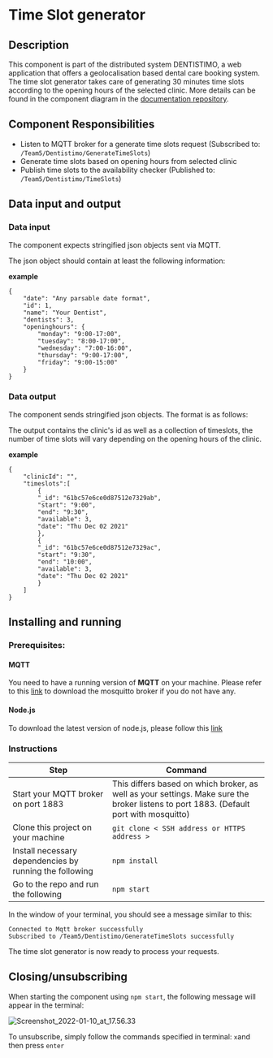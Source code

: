 # Time Slot generator

## Description

This component is part of the distributed system DENTISTIMO, a web application that offers a geolocalisation based dental care booking system.
The time slot generator takes care of generating 30 minutes time slots according to the opening hours of the selected clinic. More details can be found in the component diagram in the [documentation repository](https://git.chalmers.se/courses/dit355/test-teams-formation/team-5/team-4-project). 

## Component Responsibilities

- Listen to MQTT broker for a generate time slots request (Subscribed to: `/Team5/Dentistimo/GenerateTimeSlots`)
- Generate time slots based on opening hours from selected clinic
- Publish time slots to the availability checker (Published to: `/Team5/Dentistimo/TimeSlots`)

## Data input and output
### Data input

The component expects stringified json objects sent via MQTT. 

The json object should contain at least the following information: 

<b>example</b>

    { 
        "date": "Any parsable date format",
        "id": 1,
        "name": "Your Dentist",
        "dentists": 3,
        "openinghours": {
            "monday": "9:00-17:00",
            "tuesday": "8:00-17:00",
            "wednesday": "7:00-16:00",
            "thursday": "9:00-17:00",
            "friday": "9:00-15:00"
        }
    }

### Data output

The component sends stringified json objects.
The format is as follows:

The output contains the clinic's id as well as a collection of timeslots, the number of time slots will vary depending on the opening hours of the clinic.

<b>example</b>

    { 
        "clinicId": "",
        "timeslots":[
            {
            "_id": "61bc57e6ce0d87512e7329ab",
            "start": "9:00",
            "end": "9:30",
            "available": 3,
            "date": "Thu Dec 02 2021"
            },
            {
            "_id": "61bc57e6ce0d87512e7329ac",
            "start": "9:30",
            "end": "10:00",
            "available": 3,
            "date": "Thu Dec 02 2021"
            }
        ]
    }

## Installing and running

### Prerequisites:
#### MQTT
You need to have a running version of <b>MQTT</b> on your machine. Please refer to this [link](https://www.google.com/url?sa=t&rct=j&q=&esrc=s&source=web&cd=&ved=2ahUKEwjG3fWb6NH0AhXpQvEDHSGLC2MQFnoECAMQAQ&url=https%3A%2F%2Fmosquitto.org%2Fdownload%2F&usg=AOvVaw2rLN-Os_zfUrtqeV1Lrunf) to download the mosquitto broker if you do not have any. 
#### Node.js
To download the latest version of node.js, please follow this [link](https://nodejs.org/en/download/)

### Instructions

| Step | Command |
| ------ | ------ |
| Start your MQTT broker on port 1883| This differs based on which broker, as well as your settings. Make sure the broker listens to port 1883. (Default port with mosquitto) |
| Clone this project on your machine | `git clone < SSH address or HTTPS address >` |
| Install necessary dependencies by running the following  | `npm install` |
| Go to the repo and run the following  | `npm start` |

In the window of your terminal, you should see a message similar to this:

`Connected to Mqtt broker successfully`<br>
`Subscribed to /Team5/Dentistimo/GenerateTimeSlots successfully`

The time slot generator is now ready to process your requests. 

## Closing/unsubscribing
 When starting the component using `npm start`, the following message will appear in the terminal:

 ![Screenshot_2022-01-10_at_17.56.33](/uploads/73bcf85aa958e62a987da47fbb7cf2d0/Screenshot_2022-01-10_at_17.56.33.png)

  To unsubscribe, simply follow the commands specified in terminal: 
     `x`and then press `enter`
   
